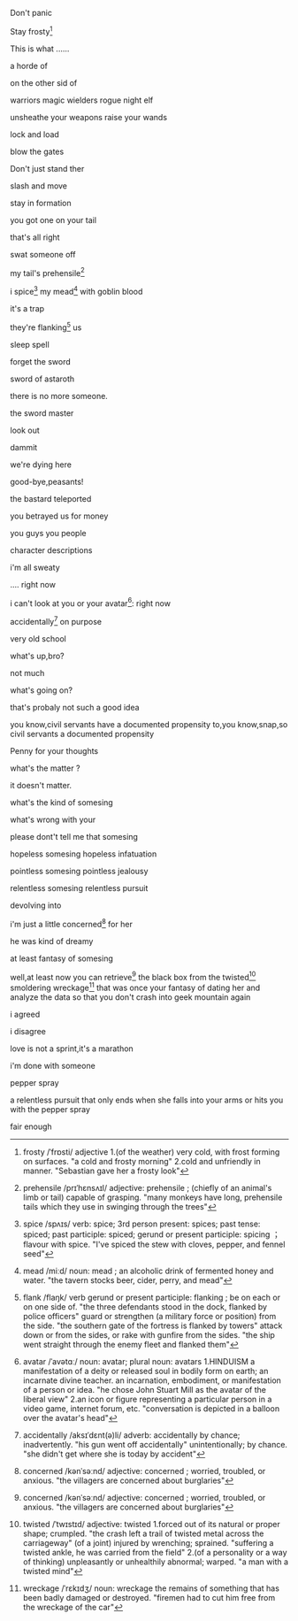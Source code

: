 

Don't panic

Stay frosty[^frosty]

[^frosty]: frosty /ˈfrɒsti/ adjective
1.(of the weather) very cold, with frost forming on surfaces.
"a cold and frosty morning"
2.cold and unfriendly in manner.
"Sebastian gave her a frosty look"

This is what ...... 

a horde of

on the other sid of 

warriors
magic wielders
rogue night elf

unsheathe your weapons
raise your wands

lock and load

blow the gates

Don't just stand ther

slash and move

stay in formation

you got one on your tail

that's all right

swat someone off

my tail's prehensile[^prehensile]
[^prehensile]: prehensile /prɪˈhɛnsʌɪl/ adjective: prehensile ; (chiefly of an animal's limb or tail) capable of grasping. "many monkeys have long, prehensile tails which they use in swinging through the trees"

i spice[^spice] my mead[^mead] with goblin blood
[^spice]: spice /spʌɪs/ verb: spice; 3rd person present: spices; past tense: spiced; past participle: spiced; gerund or present participle: spicing ； flavour with spice.
"I've spiced the stew with cloves, pepper, and fennel seed"
[^mead]: mead /miːd/ noun: mead ; an alcoholic drink of fermented honey and water. "the tavern stocks beer, cider, perry, and mead"

it's a trap

they're flanking[^flank] us
[^flank]: flank /flaŋk/ verb gerund or present participle: flanking ; be on each or on one side of. "the three defendants stood in the dock, flanked by police officers"
guard or strengthen (a military force or position) from the side.
"the southern gate of the fortress is flanked by towers"
attack down or from the sides, or rake with gunfire from the sides.
"the ship went straight through the enemy fleet and flanked them"

sleep spell

forget the sword

sword of astaroth

there is no more someone.

the sword master

look out

dammit

we're dying here

good-bye,peasants!

the bastard teleported

you betrayed us for money

you guys
you people

character descriptions

i'm all sweaty

.... right now

i can't look at you or your avatar[^avatar]: right now
[^avatar]: avatar /ˈavətɑː/ noun: avatar; plural noun: avatars
1.HINDUISM
a manifestation of a deity or released soul in bodily form on earth; an incarnate divine teacher.
an incarnation, embodiment, or manifestation of a person or idea.
"he chose John Stuart Mill as the avatar of the liberal view"
2.an icon or figure representing a particular person in a video game, internet forum, etc.
"conversation is depicted in a balloon over the avatar's head"

accidentally[^accidentally] on purpose
[^accidentally]: accidentally /aksɪˈdɛnt(ə)li/
adverb: accidentally
by chance; inadvertently.
"his gun went off accidentally"
unintentionally; by chance.
"she didn't get where she is today by accident"

very old school

what's up,bro?

not much

what's going on?


that's probaly not such a good idea

you know,civil servants have a documented propensity to,you know,snap,so
civil servants
a documented propensity

Penny for your thoughts

what's the matter ?

it doesn't matter.

what's the kind of somesing

what's wrong with your

please dont't tell me that somesing

hopeless somesing
hopeless infatuation

pointless somesing
pointless jealousy

relentless somesing
relentless pursuit

devolving into 


i'm just a little concerned[^concerned] for her
[^concerned]: concerned /kənˈsəːnd/ adjective: concerned ; worried, troubled, or anxious. "the villagers are concerned about burglaries"

he was kind of dreamy

at least
fantasy of somesing

well,at least now you can retrieve[^concerned] the black box from the twisted[^twisted] smoldering wreckage[^wreckage] that was once your fantasy of dating her and analyze the data so that you don't crash into geek mountain again

[^concerned]: retrieve /rɪˈtriːv/ verb: retrieve; 3rd person present: retrieves; past tense: retrieved; past participle: retrieved; gerund or present participle: retrieving
1.get or bring (something) back from somewhere.
"I was sent to retrieve the balls from his garden"
(of a dog) find and bring back (game that has been shot).
"labradors are used to retrieve the birds after the flush"
reel or bring in a fishing line.
"when he reaches the breakers, with you retrieving furiously, he'll probably change course"
2.find or extract (information stored in a computer).
"other features include the ability to store, update, retrieve, and print your data"
recall (something).
"the police hope to encourage him to retrieve forgotten memories"
3.put right or improve (an unwelcome situation).
"he made one last desperate attempt to retrieve the situation"

[^twisted]: twisted /ˈtwɪstɪd/ adjective: twisted
1.forced out of its natural or proper shape; crumpled.
"the crash left a trail of twisted metal across the carriageway"
(of a joint) injured by wrenching; sprained.
"suffering a twisted ankle, he was carried from the field"
2.(of a personality or a way of thinking) unpleasantly or unhealthily abnormal; warped.
"a man with a twisted mind"

[^wreckage]: wreckage /ˈrɛkɪdʒ/ noun: wreckage
the remains of something that has been badly damaged or destroyed.
"firemen had to cut him free from the wreckage of the car"

i agreed

i disagree

love is not a sprint,it's a marathon

i'm done with someone

pepper spray

a relentless pursuit that only ends when she falls into your arms or hits you with the pepper spray

fair enough



